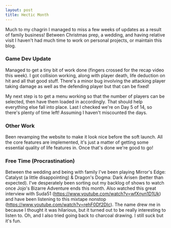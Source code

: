 ```yaml
---
layout: post
title: Hectic Month
---
```


Much to my chagrin I managed to miss a few weeks of updates as a result of family business! Between Christmas prep, a wedding, and having relative visit I haven't had much time to work on personal projects, or maintain this blog.

### Game Dev Update
Managed to get a tiny bit of work done (fingers crossed for the recap video this week). I got collision working, along with player death, life deduction on hit and all that good stuff. There's a minor bug involving the attacking player taking damage as well as the defending player but that can be fixed!

My next step is to get a menu working so that the number of players can be selected, then have them loaded in accordingly. That should help everything else fall into place. Last I checked we're on Day 5 of 14, so there's plenty of time left! Assuming I haven't miscounted the days.

### Other Work
Been revamping the website to make it look nice before the soft launch. All the core features are implemented, it's just a matter of getting some essential quality of life features in. Once that's done we're good to go!

### Free Time (Procrastination)
Between the wedding and being with family I've been playing Mirror's Edge: Catalyst (a little disappointing) & Dragon's Dogma: Dark Arisen (better than expected). I've desperately been sorting out my backlog of shows to watch once Jojo's Bizarre Adventure ends this month. Also watched this great interview with Suda51 (https://www.youtube.com/watch?v=wfXnyn1D1Uk) and have been listening to this mixtape nonstop (https://www.youtube.com/watch?v=rehF0Df2DIc). The name drew me in because I thought it was hilarious, but it turned out to be really interesting to listen to. Oh, and I also tried going back to charcoal drawing. I still suck but it's fun.
